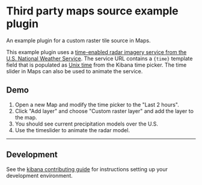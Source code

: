 # Third party maps source example plugin

An example plugin for a custom raster tile source in Maps. 

This example plugin uses a [time-enabled radar imagery service from the U.S. National Weather Service](https://idpgis.ncep.noaa.gov/arcgis/rest/services/radar/radar_base_reflectivity_time/ImageServer). The service URL contains a `{time}` template field that is populated as [Unix time](https://en.wikipedia.org/wiki/Unix_time) from the Kibana time picker. The time slider in Maps can also be used to animate the service. 

## Demo
1. Open a new Map and modify the time picker to the "Last 2 hours". 
2. Click "Add layer" and choose "Custom raster layer" and add the layer to the map.
3. You should see current precipitation models over the U.S. 
4. Use the timeslider to animate the radar model.

---

## Development

See the [kibana contributing guide](https://github.com/elastic/kibana/blob/main/CONTRIBUTING.md) for instructions setting up your development environment.
